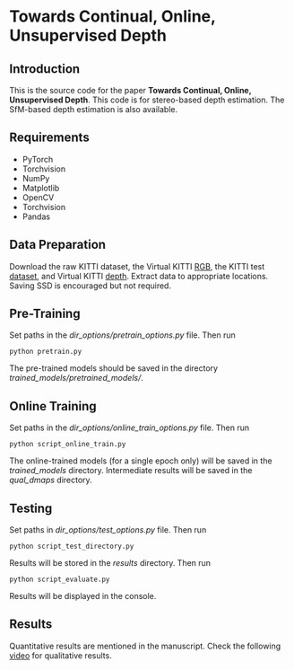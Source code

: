 # Towards Continual, Online, Unsupervised Depth  
## Introduction 
This is the source code for the paper **Towards Continual, Online, Unsupervised Depth**. This code is for stereo-based depth estimation. The SfM-based depth estimation is also available. 

## Requirements 
- PyTorch 
- Torchvision 
- NumPy 
- Matplotlib 
- OpenCV
- Torchvision
- Pandas 

## Data Preparation 
 Download the raw KITTI dataset, the Virtual KITTI [RGB](http://download.europe.naverlabs.com//virtual_kitti_2.0.3/vkitti_2.0.3_rgb.tar), the KITTI test [dataset](https://1drv.ms/u/s!AiV6XqkxJHE2kz5Zy7jWZd2GyMR2?e=kBD4lb), and Virtual KITTI [depth](http://download.europe.naverlabs.com//virtual_kitti_2.0.3/vkitti_2.0.3_depth.tar). Extract data to appropriate locations. Saving SSD is encouraged but not required.

## Pre-Training 
Set paths in the *dir_options/pretrain_options.py* file. Then run 

```
python pretrain.py
```
The pre-trained models should be saved in the directory *trained_models/pretrained_models/*.

## Online Training 
Set paths in the *dir_options/online_train_options.py* file. Then run 

```
python script_online_train.py
```
The online-trained models (for a single epoch only) will be saved in the *trained_models* directory. Intermediate results will be saved in the *qual_dmaps* directory. 

## Testing 
Set paths in *dir_options/test_options.py* file. Then run

```
python script_test_directory.py
```

Results will be stored in the *results* directory. Then run 

``` 
python script_evaluate.py
```

Results will be displayed in the console.

## Results 
Quantitative results are mentioned in the manuscript. Check the following [video](https://www.youtube.com/watch?v=_WNYOTDaCCM&t=10s&ab_channel=Depth) for qualitative results. 




